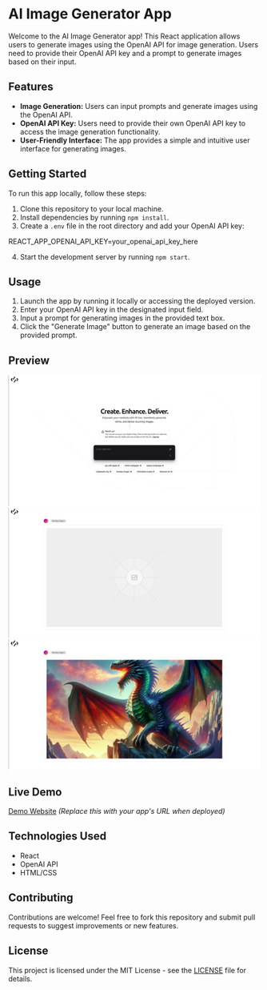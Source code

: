 # AI Image Generator App

Welcome to the AI Image Generator app! This React application allows users to generate images using the OpenAI API for image generation. Users need to provide their OpenAI API key and a prompt to generate images based on their input.

## Features

- **Image Generation:** Users can input prompts and generate images using the OpenAI API.
- **OpenAI API Key:** Users need to provide their own OpenAI API key to access the image generation functionality.
- **User-Friendly Interface:** The app provides a simple and intuitive user interface for generating images.

## Getting Started

To run this app locally, follow these steps:

1. Clone this repository to your local machine.
2. Install dependencies by running `npm install`.
3. Create a `.env` file in the root directory and add your OpenAI API key:

REACT_APP_OPENAI_API_KEY=your_openai_api_key_here


4. Start the development server by running `npm start`.

## Usage

1. Launch the app by running it locally or accessing the deployed version.
2. Enter your OpenAI API key in the designated input field.
3. Input a prompt for generating images in the provided text box.
4. Click the "Generate Image" button to generate an image based on the provided prompt.

## Preview

![Screenshot](one.png)
![Screenshot](two.png)
![Screenshot](three.png)

## Live Demo

[Demo Website](https://pf-dev.onrender.com/) *(Replace this with your app's URL when deployed)*

## Technologies Used

- React
- OpenAI API
- HTML/CSS

## Contributing

Contributions are welcome! Feel free to fork this repository and submit pull requests to suggest improvements or new features.

## License

This project is licensed under the MIT License - see the [LICENSE](LICENSE) file for details.
